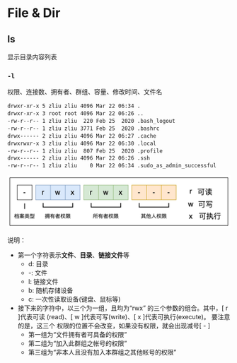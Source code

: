 # File & Dir

## ls

显示目录内容列表



### `-l`

权限、连接数、拥有者、群组、容量、修改时间、文件名

```bash
drwxr-xr-x 5 zliu zliu 4096 Mar 22 06:34 .
drwxr-xr-x 3 root root 4096 Mar 22 06:26 ..
-rw-r--r-- 1 zliu zliu  220 Feb 25  2020 .bash_logout
-rw-r--r-- 1 zliu zliu 3771 Feb 25  2020 .bashrc
drwx------ 2 zliu zliu 4096 Mar 22 06:27 .cache
drwxrwxr-x 3 zliu zliu 4096 Mar 22 06:30 .local
-rw-r--r-- 1 zliu zliu  807 Feb 25  2020 .profile
drwx------ 2 zliu zliu 4096 Mar 22 06:26 .ssh
-rw-r--r-- 1 zliu zliu    0 Mar 22 06:34 .sudo_as_admin_successful
```

<div>
  <img src="https://raw.githubusercontent.com/sandlz/images/master/uPic/2023_03_22_linux_permission.jpg">
</div>

说明：
- 第一个字符表示**文件**、**目录**、**链接文件**等
  - d: 目录
  - -: 文件
  - l: 链接文件
  - b: 随机存储设备
  - c: 一次性读取设备(键盘、鼠标等)
- 接下来的字符中，以三个为一组，且均为“rwx” 的三个参数的组合。其中，[ r ]代表可读 (read)、[ w ]代表可写(write)、[ x ]代表可执行(execute)。 要注意的是，这三个 权限的位置不会改变，如果没有权限，就会出现减号[ - ]
  - 第一组为“文件拥有者可具备的权限”
  - 第二组为“加入此群组之帐号的权限”
  - 第三组为“非本人且没有加入本群组之其他帐号的权限”
